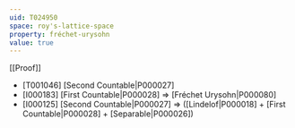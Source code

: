 ```yaml
---
uid: T024950
space: roy's-lattice-space
property: fréchet-urysohn
value: true
---
```

[[Proof]]

* [T001046] [Second Countable|P000027]
* [I000183] [First Countable|P000028] => [Fréchet Urysohn|P000080]
* [I000125] [Second Countable|P000027] => ([Lindelof|P000018] + [First Countable|P000028] + [Separable|P000026])

